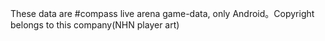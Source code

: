 These data are #compass live arena game-data, only Android。Copyright belongs to this company(NHN player art)
